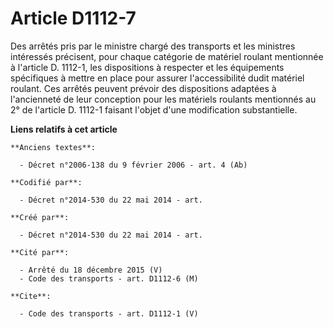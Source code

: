 # Article D1112-7

Des arrêtés pris par le ministre chargé des transports et les ministres intéressés précisent, pour chaque catégorie de
matériel roulant mentionnée à l'article D. 1112-1, les dispositions à respecter et les équipements spécifiques à mettre en
place pour assurer l'accessibilité dudit matériel roulant. Ces arrêtés peuvent prévoir des dispositions adaptées à
l'ancienneté de leur conception pour les matériels roulants mentionnés au 2° de l'article D. 1112-1 faisant l'objet d'une
modification substantielle.

**Liens relatifs à cet article**

	**Anciens textes**:

	  - Décret n°2006-138 du 9 février 2006 - art. 4 (Ab)

	**Codifié par**:

	  - Décret n°2014-530 du 22 mai 2014 - art.

	**Créé par**:

	  - Décret n°2014-530 du 22 mai 2014 - art.

	**Cité par**:

	  - Arrêté du 18 décembre 2015 (V)
	  - Code des transports - art. D1112-6 (M)

	**Cite**:

	  - Code des transports - art. D1112-1 (V)
